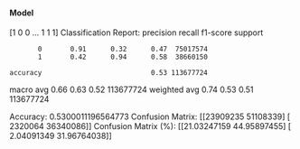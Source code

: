 #### Model
[1 0 0 ... 1 1 1]
Classification Report:
              precision    recall  f1-score   support

           0       0.91      0.32      0.47  75017574
           1       0.42      0.94      0.58  38660150

    accuracy                           0.53 113677724
   macro avg       0.66      0.63      0.52 113677724
weighted avg       0.74      0.53      0.51 113677724

Accuracy: 0.5300011196564773
Confusion Matrix:
[[23909235 51108339]
 [ 2320064 36340086]]
Confusion Matrix (%):
[[21.03247159 44.95897455]
 [ 2.04091349 31.96764038]]

